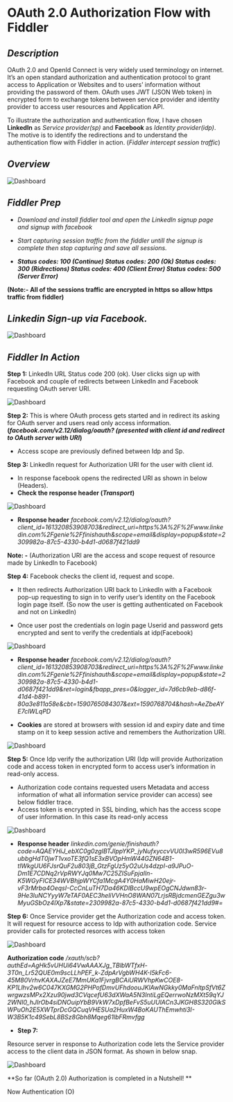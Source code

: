 # OAuth 2.0 Authorization Flow with Fiddler

## *Description*
OAuth 2.0 and OpenId Connect is very widely used terminology on internet. It’s an open standard authorization and authentication protocol to grant access to Application or Websites and to users’ information without providing the password of them. OAuth uses JWT (JSON Web token) in encrypted form to exchange tokens between service provider and identity provider to access user resources and Application API.

To illustrate the authorization and authentication flow, I have chosen **LinkedIn** as *Service provider(sp)* and **Facebook** as *Identity provider(idp)*. The motive is to identify the redirections and to understand the authentication flow with Fiddler in action. (*Fiddler intercept session traffic*)

## *Overview*

![Dashboard](https://anishpathan.files.wordpress.com/2020/05/oauth_authflow.jpg?w=1024)

## *Fiddler Prep*

* *Download and install fiddler tool and open the LinkedIn signup page and signup with facebook*

* *Start capturing session traffic from the fiddler untill the signup is complete then stop capturing and save all sessions.*
* ***Status codes: 100 (Continue) Status codes: 200 (Ok) Status codes: 300 (Ridrections) Status codes: 400 (Client Error) Status codes: 500 (Server Error)***

**(Note:- All of the sessions traffic are encrypted in https so allow https traffic from fiddler)**

## *Linkedin Sign-up via Facebook.*

![Dashboard](https://s2.aconvert.com/convert/p3r68-cdx67/ttwkz-jw3sl.png)

## *Fiddler In Action*

**Step 1:** LinkedIn URL Status code 200 (ok). User clicks sign up with Facebook and couple of redirects between LinkedIn and Facebook requesting OAuth server URI.

![Dashboard](https://anishpathan.files.wordpress.com/2020/05/4.png?w=1024)

**Step 2:** This is where OAuth process gets started and in redirect its asking for OAuth server and  users read only access information.**(*facebook.com/v2.12/dialog/oauth? (presented with client id and redirect to OAuth server with URI*)**
* Access scope are previously defined between Idp and Sp.


**Step 3:** LinkedIn request for Authorization URI for the user with client id.
* In response facebook opens the redirected URI as shown in below (Headers).  
* **Check the response header (*Transport*)**

![Dashboard](https://anishpathan.files.wordpress.com/2020/05/5.png?w=1024)

* **Response header** 
*facebook.com/v2.12/dialog/oauth?client_id=161320853908703&redirect_uri=https%3A%2F%2Fwww.linkedin.com%2Fgenie%2Ffinishauth&scope=email&display=popup&state=2309982a-87c5-4330-b4d1-d0687f421dd9*

**Note: -** (Authorization URI are the access and scope request of resource made by LinkedIn to Facebook)

**Step 4:** Facebook checks the client id, request and scope. 
* It then redirects Authorization URI back to LinkedIn with a Facebook pop-up requesting to sign in to verify user’s identity on the Facebook login page itself. (So now the user is getting authenticated on Facebook and not on LinkedIn)

* Once user post the credentials on login page Userid and password gets encrypted and sent to verify the credentials at idp(Facebook)

![Dashboard](https://anishpathan.files.wordpress.com/2020/05/7.png?w=1024)

* **Response header** 
*facebook.com/v2.12/dialog/oauth?client_id=161320853908703&redirect_uri=https%3A%2F%2Fwww.linkedin.com%2Fgenie%2Ffinishauth&scope=email&display=popup&state=2309982a-87c5-4330-b4d1-d0687f421dd9&ret=login&fbapp_pres=0&logger_id=7d6cb9eb-d86f-41d4-b891-80a3e811a58e&cbt=1590765084307&ext=1590768704&hash=AeZbeAYE7clWLqPD*

* **Cookies** are stored at browsers with session id and expiry date and time stamp on it to keep session active and remembers the Authorization URI.

![Dashboard](https://anishpathan.files.wordpress.com/2020/05/7.png?w=1024)

**Step 5:** Once Idp verify the authorization URI (Idp will provide Authorization code and access token in encrypted form to access user’s information in read-only access.

* Authorization code contains requested users Metadata and access information of what all information service provider can access) see below fiddler trace.
* Access token is encrypted in SSL binding, which has the access scope of user information. In this case its read-only access

![Dashboard](https://anishpathan.files.wordpress.com/2020/05/6.png?w=1024)

* **Response header** 
*linkedin.com/genie/finishauth?code=AQAEYHiJ_ebXC0g0zgIBTJIppYKP_jyNufxyccvVU0I3wR596EVu8ubbgHdT0jwT1vxoTE3fQ1sE3xBVOpHmW44GZN64B1-tlWkgUU6FJsrQuF2u803jB_GtzFgUz5yO2uUs4dzpI-a9JPuO-Dm1E7CDNq2rVpRWYJq0Mw7C25ZISuFpjaIln-K5WGyFICE34WVBhjpWYCfa1McgA4Y0HaMiwH20ejr-vF3rMrba4OeqsI-CcCnLuTH7Da46KDlBccU9wpEOgCNJdwn83r-9He3luNCYyyW7eTAF0AEC3heliVVHnO8WAN07LrjsRBjdcmenGEZgu3wMyuGSbOz4lXp7&state=2309982a-87c5-4330-b4d1-d0687f421dd9#_=_*

**Step 6:** 
Once Service provider get the Authorization code and access token. It will request for resource access to Idp with authorization code. Service provider calls for protected resorces with access token 

![Dashboard](https://anishpathan.files.wordpress.com/2020/05/8.png?w=1024)

**Authorization code** 
*/xauth/scb?_authEd=AgHk5vUHUi64VwAAAXJg_TBlbWTfxH_-3T0n_Lr52QUE0m9scLLhPEF_k-ZdpArVgbWH4K-I5kFc6-45M80VrhvKAXAJZeE7MmUKa1FjvrgBCAiURWVhpKwCOE8-KP1Llhv2w6C047KXGMG2PHPofDmvUFhdoouJKlAwNGkky0MaFnltpSfVt6ZwrgwzsMPx2Xzu90jwd3CVqcefU63dXWaA5N3lntiLgEQerrwoNzMXt59qYJ2WNI0_hJIrOb4siDNOuipYbB9VkW7xDpfBeFvS5uUUlACn3JKGH8S320GlkSWPuOh2E5XWTprDcGQCuqVHESUa2HuxW4BoKAUThEmwhti3I-W3B5K1c49SebL8BSz8Gbh8Mqeg61lbFRmvfgg*

* **Step 7:**

Resource server in response to Authorization code lets the Service provider access to the client data in JSON format. As shown in below snap.

![Dashboard](https://anishpathan.files.wordpress.com/2020/05/9.png?w=1024)

**So far (OAuth 2.0) Authorization is completed in a Nutshell! **

Now Authentication (O)
